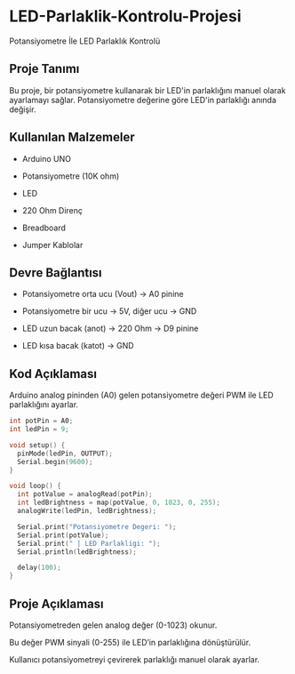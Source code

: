 # LED-Parlaklik-Kontrolu-Projesi
Potansiyometre İle LED Parlaklık Kontrolü

## Proje Tanımı

Bu proje, bir potansiyometre kullanarak bir LED'in parlaklığını manuel olarak ayarlamayı sağlar. Potansiyometre değerine göre LED'in parlaklığı anında değişir.

## Kullanılan Malzemeler

- Arduino UNO

- Potansiyometre (10K ohm)

- LED

- 220 Ohm Direnç

- Breadboard

- Jumper Kablolar

## Devre Bağlantısı

- Potansiyometre orta ucu (Vout) → A0 pinine

- Potansiyometre bir ucu → 5V, diğer ucu → GND

- LED uzun bacak (anot) → 220 Ohm → D9 pinine

- LED kısa bacak (katot) → GND

## Kod Açıklaması

Arduino analog pininden (A0) gelen potansiyometre değeri PWM ile LED parlaklığını ayarlar.
```cpp
int potPin = A0;
int ledPin = 9;

void setup() {
  pinMode(ledPin, OUTPUT);
  Serial.begin(9600);
}

void loop() {
  int potValue = analogRead(potPin);
  int ledBrightness = map(potValue, 0, 1023, 0, 255);
  analogWrite(ledPin, ledBrightness);

  Serial.print("Potansiyometre Degeri: ");
  Serial.print(potValue);
  Serial.print(" | LED Parlakligi: ");
  Serial.println(ledBrightness);

  delay(100);
}
```

## Proje Açıklaması

Potansiyometreden gelen analog değer (0-1023) okunur.

Bu değer PWM sinyali (0-255) ile LED’in parlaklığına dönüştürülür.

Kullanıcı potansiyometreyi çevirerek parlaklığı manuel olarak ayarlar.
